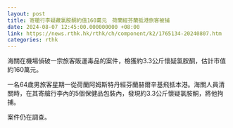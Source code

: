```yaml
---
layout: post
title: 寄艙行李疑藏氯胺酮約值160萬元　荷蘭經芬蘭抵港旅客被捕
date: 2024-08-07 12:45:00.000000000 +08:00
link: https://news.rthk.hk/rthk/ch/component/k2/1765134-20240807.htm
categories: rthk
---
```


海關在機場偵破一宗旅客販運毒品的案件，檢獲約3.3公斤懷疑氯胺酮，估計市值約160萬元。

一名64歲男旅客星期一從荷蘭阿姆斯特丹經芬蘭赫爾辛基飛抵本港。海關人員清關時，在其寄艙行李內的5個保健品包裝內，發現約3.3公斤懷疑氯胺酮，將他拘捕。

案件仍在調查。

